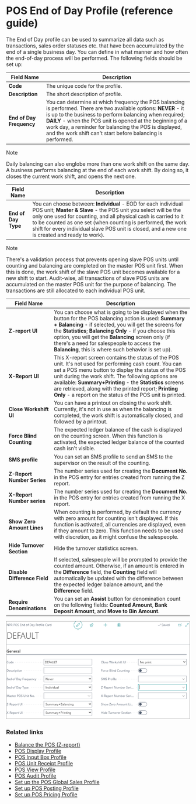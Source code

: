 # POS End of Day Profile (reference guide)

The End of Day profile can be used to summarize all data such as transactions, sales order statuses etc. that have been accumulated by the end of a single business day. You can define in what manner and how often the end-of-day process will be performed. The following fields should be set up:

| Field Name      | Description |
| ----------- | ----------- |
| **Code**       | The unique code for the profile.     |
| **Description**   | The short description of profile.        |
| **End of Day Frequency**  | You can determine at which frequency the POS balancing is performed. There are two available options: **NEVER** - it is up to the business to perform balancing when required; **DAILY** - when the POS unit is opened at the beginning of a work day, a reminder for balancing the POS is displayed, and the work shift can't start before balancing is performed. |

> [!Note]
> Daily balancing can also englobe more than one work shift on the same day. A business performs balancing at the end of each work shift. By doing so, it closes the current work shift, and opens the next one.



| Field Name      | Description |
| ----------- | ----------- |
| **End of Day Type** | You can choose between: **Individual** - EOD for each individual POS unit; **Master & Slave** - the POS unit you select will be the only one used for counting, and all physical cash is carried to it to be counted as one set (when counting is performed, the work shift for every individual slave POS unit is closed, and a new one is created and ready to work). |

> [!Note]
> There's a validation process that prevents opening slave POS units until counting and balancing are completed on the master POS unit first. When this is done, the work shift of the slave POS unit becomes available for a new shift to start. Audit-wise, all transactions of slave POS units are accumulated on the master POS unit for the purpose of balancing. The transactions are still allocated to each individual POS unit.



| Field Name      | Description |
| ----------- | ----------- |
| **Z-report UI** | You can choose what is going to be displayed when the button for the POS balancing action is used: **Summary + Balancing** - if selected, you will get the screens for the **Statistics**; **Balancing Only** - if you choose this option, you will get the **Balancing** screen only (if there's a need for salespeople to access the **Balancing**, this is where such behavior is set up). |
| **X-Report UI** | This X-report screen contains the status of the POS unit. It's not used for performing cash count. You can set a POS menu button to display the status of the POS unit during the work shift. The following options are available: **Summary+Printing** - the **Statistics** screens are retrieved, along with the printed report; **Printing Only** - a report on the status of the POS unit is printed. |
| **Close Workshift UI** | You can have a printout on closing the work shift. Currently, it's not in use as when the balancing is completed, the work shift is automatically closed, and followed by a printout. |
| **Force Blind Counting** | The expected ledger balance of the cash is displayed on the counting screen. When this function is activated, the expected ledger balance of the counted cash isn't visible.  |
| **SMS profile** | You can set an SMS profile to send an SMS to the supervisor on the result of the counting. |
| **Z-Report Number Series** | The number series used for creating the **Document No.** in the POS entry for entries created from running the Z report. |
| **X-Report Number series** | The number series used for creating the **Document No.** in the POS entry for entries created from running the X report. |
| **Show Zero Amount Lines** | When counting is performed, by default the currency with zero amount for counting isn't displayed. If this function is activated, all currencies are displayed, even if they amount to zero. This function needs to be used with discretion, as it might confuse the salespeople.  |
| **Hide Turnover Section** | Hide the turnover statistics screen. |
| **Disable Difference Field** | If selected, salespeople will be prompted to provide the counted amount. Otherwise, if an amount is entered in the **Difference** field, the **Counting** field will automatically be updated with the difference between the expected ledger balance amount, and the **Difference** field. |
| **Require Denominations** | You can set an **Assist** button for denomination count on the following fields: **Counted Amount**, **Bank Deposit Amount**, and **Move to Bin Amount**. |

![endofday](../images/End%20of%20day%20profile.PNG)

### Related links

- [Balance the POS (Z-report)](../../posunit/howto/balance_the_pos.md)
- [POS Display Profile](POS_Display_profile.md)
- [POS Input Box Profile](POS_input_box_profile.md)
- [POS Unit Receipt Profile](POS_unit_Receipt_profile.md)
- [POS View Profile](POS_view_profile.md)
- [POS Audit Profile](POS_audit_profile.md)
- [Set up the POS Global Sales Profile](../howto/POS_Global.md)
- [Set up POS Posting Profile](../howto/POS_Pos_Prof.md)
- [Set up POS Pricing Profile](../howto/POS_Pricing_profile.md)